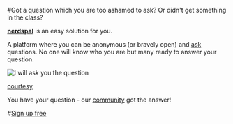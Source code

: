 #Got a question which you are too ashamed to ask? Or didn't get something in the class?

[**nerdspal**](https://nerdspal.com/) is an easy solution for you.

A platform where you can be anonymous (or bravely open) and [ask](https://nerdspal.com/Questions/Create) questions. No one will know who you are but many ready to answer your question.

![I will ask you the question](http://cdn.meme.am/instances/55468584.jpg)

[courtesy](memegenerator.net/instance/55429480)

You have your question - our [community](https://nerdspal.com/Account/League) got the answer!

#[Sign up free](https://nerdspal.com/Account/Register)
